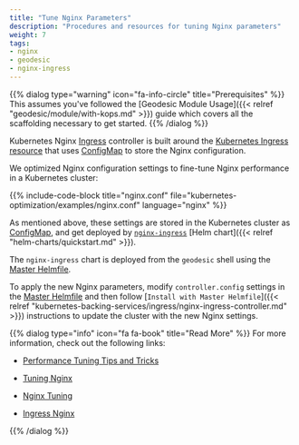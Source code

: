```yaml
---
title: "Tune Nginx Parameters"
description: "Procedures and resources for tuning Nginx parameters"
weight: 7
tags:
- nginx
- geodesic
- nginx-ingress
---
```


{{% dialog type="warning" icon="fa-info-circle" title="Prerequisites" %}}
This assumes you've followed the [Geodesic Module Usage]({{< relref "geodesic/module/with-kops.md" >}}) guide which covers all the scaffolding necessary to get started.
{{% /dialog %}}

Kubernetes Nginx [Ingress](https://kubernetes.io/docs/concepts/services-networking/ingress/) controller is built around the [Kubernetes Ingress resource](https://kubernetes.io/docs/concepts/services-networking/ingress/) 
that uses [ConfigMap](https://kubernetes.io/docs/tasks/configure-pod-container/configure-pod-configmap/) to store the Nginx configuration.

We optimized Nginx configuration settings to fine-tune Nginx performance in a Kubernetes cluster:

{{% include-code-block  title="nginx.conf" file="kubernetes-optimization/examples/nginx.conf" language="nginx" %}}

As mentioned above, these settings are stored in the Kubernetes cluster as [ConfigMap](https://kubernetes.io/docs/tasks/configure-pod-container/configure-pod-configmap/),
and get deployed by [`nginx-ingress`](https://github.com/kubernetes/charts/tree/master/stable/nginx-ingress#configuration) [Helm chart]({{< relref "helm-charts/quickstart.md" >}}).

The `nginx-ingress` chart is deployed from the `geodesic` shell using the [Master Helmfile](https://github.com/cloudposse/geodesic/blob/master/rootfs/conf/kops/helmfile.yaml#L496).

To apply the new Nginx parameters, modify `controller.config` settings in the [Master Helmfile](https://github.com/cloudposse/geodesic/blob/master/rootfs/conf/kops/helmfile.yaml#L496) 
and then follow [`Install with Master Helmfile`]({{< relref "kubernetes-backing-services/ingress/nginx-ingress-controller.md" >}}) instructions to update the cluster with the new Nginx settings.


{{% dialog type="info" icon="fa fa-book" title="Read More" %}}
For more information, check out the following links:

* [Performance Tuning Tips and Tricks](https://www.nginx.com/blog/performance-tuning-tips-tricks/)

* [Tuning Nginx](https://www.nginx.com/blog/tuning-nginx/)

* [Nginx Tuning](https://www.revsys.com/12days/nginx-tuning/)

* [Ingress Nginx](https://github.com/kubernetes/ingress-nginx)

{{% /dialog %}}
